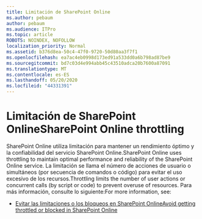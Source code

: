 ```yaml
---
title: Limitación de SharePoint Online
ms.author: pebaum
author: pebaum
ms.audience: ITPro
ms.topic: article
ROBOTS: NOINDEX, NOFOLLOW
localization_priority: Normal
ms.assetid: b376d8ea-50c4-47f0-9720-50d80aa3f7f1
ms.openlocfilehash: ea7ac4eb0998d173ed91a533dd0a6b798ad87be9
ms.sourcegitcommit: bd7c03d4e994abb45c43510adca20b7600a87091
ms.translationtype: MT
ms.contentlocale: es-ES
ms.lasthandoff: 05/20/2020
ms.locfileid: "44331391"
---
```

# <a name="sharepoint-online-throttling"></a><span data-ttu-id="39e74-102">Limitación de SharePoint Online</span><span class="sxs-lookup"><span data-stu-id="39e74-102">SharePoint Online throttling</span></span>

<span data-ttu-id="39e74-103">SharePoint Online utiliza limitación para mantener un rendimiento óptimo y la confiabilidad del servicio SharePoint Online.</span><span class="sxs-lookup"><span data-stu-id="39e74-103">SharePoint Online uses throttling to maintain optimal performance and reliability of the SharePoint Online service.</span></span> <span data-ttu-id="39e74-104">La limitación se llama el número de acciones de usuario o simultáneos (por secuencia de comandos o código) para evitar el uso excesivo de los recursos.</span><span class="sxs-lookup"><span data-stu-id="39e74-104">Throttling limits the number of user actions or concurrent calls (by script or code) to prevent overuse of resources.</span></span> <span data-ttu-id="39e74-105">Para más información, consulte lo siguiente:</span><span class="sxs-lookup"><span data-stu-id="39e74-105">For more information, see:</span></span>

- [<span data-ttu-id="39e74-106">Evitar las limitaciones o los bloqueos en SharePoint Online</span><span class="sxs-lookup"><span data-stu-id="39e74-106">Avoid getting throttled or blocked in SharePoint Online</span></span>](https://docs.microsoft.com/sharepoint/dev/general-development/how-to-avoid-getting-throttled-or-blocked-in-sharepoint-online)
